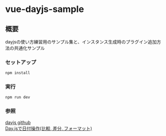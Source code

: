 # vue-dayjs-sample

## 概要
dayjsの使い方練習用のサンプル集と、インスタンス生成時のプラグイン追加方法の共通化サンプル

### セットアップ  
```sh
npm install
```
  
### 実行  
```sh
npm run dev
```

### 参照  
[dayjs github](https://github.com/iamkun/dayjs/blob/dev/docs/ja/README-ja.md)  
[Day.jsで日付操作(比較, 差分, フォーマット)](https://www.wakuwakubank.com/posts/743-javascript-dayjs/)  
